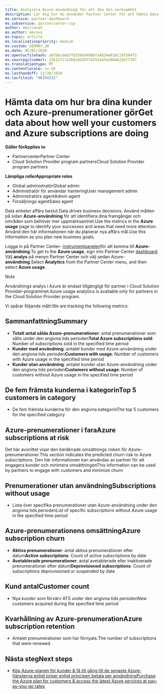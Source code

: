 ```yaml
---
title: Analysera Azure-användning för att öka din verksamhet
description: Lär dig hur du använder Partner Center för att hämta data om användningen av dina kunders Azure-prenumerationer. Data innehåller prenumerationer som säljs, i risk och som används.
ms.service: partner-dashboard
ms.subservice: partnercenter-csp
author: amitravat
ms.author: amrava
ms.topic: article
ms.localizationpriority: medium
ms.custom: SEOMAY.20
ms.date: 05/01/2020
ms.openlocfilehash: a87b6cdde7fb339dd498bfa4834e618c19f504f3
ms.sourcegitcommit: 32612717e2b62dd307741933afa580a622ef7787
ms.translationtype: MT
ms.contentlocale: sv-SE
ms.lasthandoff: 11/30/2020
ms.locfileid: "96354232"
---
```

# <a name="get-data-about-how-well-your-customers-and-azure-subscriptions-are-doing"></a><span data-ttu-id="5d541-104">Hämta data om hur bra dina kunder och Azure-prenumerationer gör</span><span class="sxs-lookup"><span data-stu-id="5d541-104">Get data about how well your customers and Azure subscriptions are doing</span></span>

<span data-ttu-id="5d541-105">**Gäller för**</span><span class="sxs-lookup"><span data-stu-id="5d541-105">**Applies to**</span></span>

- <span data-ttu-id="5d541-106">Partnercenter</span><span class="sxs-lookup"><span data-stu-id="5d541-106">Partner Center</span></span>
- <span data-ttu-id="5d541-107">Cloud Solution Provider program partners</span><span class="sxs-lookup"><span data-stu-id="5d541-107">Cloud Solution Provider program partners</span></span>

<span data-ttu-id="5d541-108">**Lämpliga roller**</span><span class="sxs-lookup"><span data-stu-id="5d541-108">**Appropriate roles**</span></span>

- <span data-ttu-id="5d541-109">Global administratör</span><span class="sxs-lookup"><span data-stu-id="5d541-109">Global admin</span></span>
- <span data-ttu-id="5d541-110">Administratör för användar hantering</span><span class="sxs-lookup"><span data-stu-id="5d541-110">User management admin</span></span>
- <span data-ttu-id="5d541-111">Administratörs agent</span><span class="sxs-lookup"><span data-stu-id="5d541-111">Admin agent</span></span>
- <span data-ttu-id="5d541-112">Försäljnings agent</span><span class="sxs-lookup"><span data-stu-id="5d541-112">Sales agent</span></span>

<span data-ttu-id="5d541-113">Data enheter affärs beslut.</span><span class="sxs-lookup"><span data-stu-id="5d541-113">Data drives business decisions.</span></span> <span data-ttu-id="5d541-114">Använd måtten på sidan **Azure-användning** för att identifiera dina framgångar och områden som behöver mer uppmärksamhet.</span><span class="sxs-lookup"><span data-stu-id="5d541-114">Use the metrics in the **Azure usage** page to identify your successes and areas that need more attention.</span></span> <span data-ttu-id="5d541-115">Använd den här informationen när du planerar nya affärs mål.</span><span class="sxs-lookup"><span data-stu-id="5d541-115">Use this information as you plan new business goals.</span></span>

<span data-ttu-id="5d541-116">Logga in på Partner Center- [instrumentpanelen](https://partner.microsoft.com/dashboard)för att komma till **Azure-användning**.</span><span class="sxs-lookup"><span data-stu-id="5d541-116">To get to the **Azure usage**, sign into Partner Center [dashboard](https://partner.microsoft.com/dashboard).</span></span> <span data-ttu-id="5d541-117">Välj **analys** på menyn Partner Center och välj sedan Azure- **användning**.</span><span class="sxs-lookup"><span data-stu-id="5d541-117">Select **Analytics** from the Partner Center menu, and then select **Azure usage**.</span></span>

> [!NOTE]
> <span data-ttu-id="5d541-118">Användnings analys i Azure är endast tillgängligt för partner i Cloud Solution Provider-programmet.</span><span class="sxs-lookup"><span data-stu-id="5d541-118">Azure usage analytics is available only for partners in the Cloud Solution Provider program.</span></span>

<span data-ttu-id="5d541-119">Vi spårar följande mått:</span><span class="sxs-lookup"><span data-stu-id="5d541-119">We are tracking the following metrics:</span></span>

## <a name="summary"></a><span data-ttu-id="5d541-120">Sammanfattning</span><span class="sxs-lookup"><span data-stu-id="5d541-120">Summary</span></span>

- <span data-ttu-id="5d541-121">**Totalt antal sålda Azure-prenumerationer**: antal prenumerationer som sålts under den angivna tids perioden</span><span class="sxs-lookup"><span data-stu-id="5d541-121">**Total Azure subscriptions sold**: Number of subscriptions sold in the specified time period</span></span>  
- <span data-ttu-id="5d541-122">**Kunder med användning**: antalet kunder med Azure-användning under den angivna tids perioden</span><span class="sxs-lookup"><span data-stu-id="5d541-122">**Customers with usage**: Number of customers with Azure usage in the specified time period</span></span>  
- <span data-ttu-id="5d541-123">**Kunder utan användning**: antalet kunder utan Azure-användning under den angivna tids perioden</span><span class="sxs-lookup"><span data-stu-id="5d541-123">**Customers without usage**: Number of customers without Azure usage in the specified time period</span></span>  

## <a name="top-5-customers-in-category"></a><span data-ttu-id="5d541-124">De fem främsta kunderna i kategorin</span><span class="sxs-lookup"><span data-stu-id="5d541-124">Top 5 customers in category</span></span>

- <span data-ttu-id="5d541-125">De fem främsta kunderna för den angivna kategorin</span><span class="sxs-lookup"><span data-stu-id="5d541-125">The top 5 customers for the specified category</span></span>  

## <a name="azure-subscriptions-at-risk"></a><span data-ttu-id="5d541-126">Azure-prenumerationer i fara</span><span class="sxs-lookup"><span data-stu-id="5d541-126">Azure subscriptions at risk</span></span>

<span data-ttu-id="5d541-127">Det här avsnittet visar den beräknade omsättnings risken för Azure-prenumerationer.</span><span class="sxs-lookup"><span data-stu-id="5d541-127">This section indicates the predicted churn risk to Azure subscriptions.</span></span> <span data-ttu-id="5d541-128">Den här informationen kan användas av partner för att engagera kunder och minimera omsättningen</span><span class="sxs-lookup"><span data-stu-id="5d541-128">This information can be used by partners to engage with customers and minimize churn</span></span>

## <a name="subscriptions-without-usage"></a><span data-ttu-id="5d541-129">Prenumerationer utan användning</span><span class="sxs-lookup"><span data-stu-id="5d541-129">Subscriptions without usage</span></span>

- <span data-ttu-id="5d541-130">Lista över specifika prenumerationer utan Azure-användning under den angivna tids perioden</span><span class="sxs-lookup"><span data-stu-id="5d541-130">List of specific subscriptions without Azure usage in the specified time period</span></span>  

## <a name="azure-subscription-churn"></a><span data-ttu-id="5d541-131">Azure-prenumerationens omsättning</span><span class="sxs-lookup"><span data-stu-id="5d541-131">Azure subscription churn</span></span>

- <span data-ttu-id="5d541-132">**Aktiva prenumerationer**: antal aktiva prenumerationer efter datum</span><span class="sxs-lookup"><span data-stu-id="5d541-132">**Active subscriptions**: Count of active subscriptions by date</span></span>  
- <span data-ttu-id="5d541-133">**Avetablerade prenumerationer**: antal avetablerade eller inaktiverade prenumerationer efter datum</span><span class="sxs-lookup"><span data-stu-id="5d541-133">**Deprovisioned subscriptions**: Count of subscriptions deprovisioned or suspended by date</span></span>  

## <a name="customer-count"></a><span data-ttu-id="5d541-134">Kund antal</span><span class="sxs-lookup"><span data-stu-id="5d541-134">Customer count</span></span>

- <span data-ttu-id="5d541-135">Nya kunder som förvärv ATS under den angivna tids perioden</span><span class="sxs-lookup"><span data-stu-id="5d541-135">New customers acquired during the specified time period</span></span>  

## <a name="azure-subscription-retention"></a><span data-ttu-id="5d541-136">Kvarhållning av Azure-prenumeration</span><span class="sxs-lookup"><span data-stu-id="5d541-136">Azure subscription retention</span></span>

- <span data-ttu-id="5d541-137">Antalet prenumerationer som har förnyats.</span><span class="sxs-lookup"><span data-stu-id="5d541-137">The number of subscriptions that were renewed.</span></span>

 ## <a name="next-steps"></a><span data-ttu-id="5d541-138">Nästa steg</span><span class="sxs-lookup"><span data-stu-id="5d541-138">Next steps</span></span>

- [<span data-ttu-id="5d541-139">Köp Azure-planen för kunder & få till gång till de senaste Azure-tjänsterna enligt priser enligt principen betala per användning</span><span class="sxs-lookup"><span data-stu-id="5d541-139">Purchase the Azure plan for customers & access the latest Azure services at pay-as-you-go rates</span></span>](purchase-azure-plan.md)
